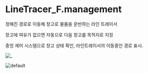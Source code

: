 # LineTracer_F.management

정해진 경로로 이동해 창고로 물품을 운반하는 라인 트레이서

창고에 여유가 없으면 자동으로 다음 창고를 목적지로 지정

중앙 제어 시스템으로 창고 상태 확인, 라인트레이서의 이동중인 경로 표시.

![_](https://user-images.githubusercontent.com/42165224/51178628-74b49280-1906-11e9-82b5-4985ebbc7cde.PNG)

![default](https://user-images.githubusercontent.com/42165224/51178556-42a33080-1906-11e9-864f-72910841681d.PNG)
